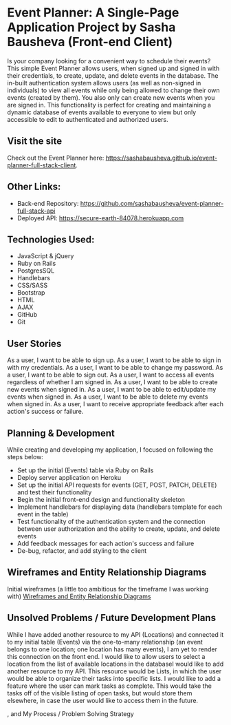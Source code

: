 # Event Planner: A Single-Page Application Project by Sasha Bausheva (Front-end Client)
Is your company looking for a convenient way to schedule their events? This simple Event Planner allows users, when signed up and signed in with their credentials, to create, update, and delete events in the database. The in-built authentication system allows users (as well as non-signed in individuals) to view all events while only being allowed to change their own events (created by them). You also only can create new events when you are signed in. This functionality is perfect for creating and maintaining a dynamic database of events available to everyone to view but only accessible to edit to authenticated and authorized users.

## Visit the site
Check out the Event Planner here: https://sashabausheva.github.io/event-planner-full-stack-client.

## Other Links:
- Back-end Repository: https://github.com/sashabausheva/event-planner-full-stack-api
- Deployed API: https://secure-earth-84078.herokuapp.com

## Technologies Used:
- JavaScript & jQuery
- Ruby on Rails
- PostgresSQL
- Handlebars
- CSS/SASS
- Bootstrap
- HTML
- AJAX
- GitHub
- Git

## User Stories
As a user, I want to be able to sign up.
As a user, I want to be able to sign in with my credentials.
As a user, I want to be able to change my password.
As a user, I want to be able to sign out.
As a user, I want to access all events regardless of whether I am signed in.
As a user, I want to be able to create new events when signed in.
As a user, I want to be able to edit/update my events when signed in.
As a user, I want to be able to delete my events when signed in.
As a user, I want to receive appropriate feedback after each action's success or failure.

## Planning & Development
While creating and developing my application, I focused on following the steps below:

- Set up the initial (Events) table via Ruby on Rails
- Deploy server application on Heroku
- Set up the initial API requests for events (GET, POST, PATCH, DELETE) and test their functionality
- Begin the initial front-end design and functionality skeleton
- Implement handlebars for displaying data (handlebars template for each event in the table)
- Test functionality of the authentication system and the connection between user authorization and the ability to create, update, and delete events
- Add feedback messages for each action's success and failure
- De-bug, refactor, and add styling to the client

## Wireframes and Entity Relationship Diagrams
Initial wireframes (a little too ambitious for the timeframe I was working with)
[Wireframes and Entity Relationship Diagrams](https://github.com/sashabausheva/event-planner-full-stack-client/public/images/wireframes)

## Unsolved Problems / Future Development Plans
While I have added another resource to my API (Locations) and connected it to my initial table (Events) via the one-to-many relationship (an event belongs to one location; one location has many events), I am yet to render this connection on the front end. I would like to allow users to select a location from the list of available locations in the databaseI would like to add another resource to my API. This resource would be Lists, in which the user would be able to organize their tasks into specific lists.
I would like to add a feature where the user can mark tasks as complete. This would take the tasks off of the visible listing of open tasks, but would store them elsewhere, in case the user would like to access them in the future.

, and My Process / Problem Solving Strategy
